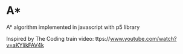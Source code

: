 # A*
A* algorithm implemented in javascript with p5 library

Inspired by The Coding train video: ttps://www.youtube.com/watch?v=aKYlikFAV4k
